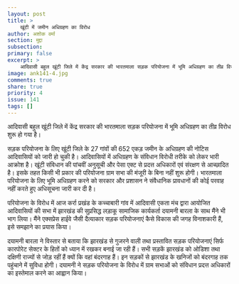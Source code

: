 ```yaml
---
layout: post
title: >
    खूंटी में जमीन अधिग्रहण का विरोध
author: अशोक वर्मा
section: मुद्दा
subsection:
primary: false
excerpt: >
    आदिवासी बहुल खूंटी जिले में केंद्र सरकार की भारतमाला सड़क परियोजना में भूमि अधिग्रहण का तीव्र विरोध शुरू हो गया है।
image: ank141-4.jpg
comments: true
share: true
priority: 4
issue: 141
tags: []
---
```


आदिवासी बहुल खूंटी जिले में केंद्र सरकार की भारतमाला सड़क परियोजना में भूमि अधिग्रहण का तीव्र विरोध शुरू हो गया है। 

सड़क परियोजना के लिए खूंटी जिले के 27 गांवों की 652 एकड़ जमीन के अधिग्रहण की नोटिस आदिवासियों को जारी हो चुकी है। आदिवासियों में अधिग्रहण के संविधान विरोधी तरीके को लेकर भारी आक्रोश है। खूंटी संविधान की पांचवीं अनुसूची और पेसा एक्ट से प्रदत्त अधिकारों एवं संरक्षण से आच्छादित है। इसके तहत किसी भी प्रकार की परियोजना ग्राम सभा की मंजूरी के बिना नहीं शुरू होगी। भारतमाला परियोजना के लिए भूमि अधिग्रहण करने को सरकार और प्रशासन ने संवैधानिक प्रावधानों की कोई परवाह नहीं करते हुए अधिसूचना जारी कर दी है। 

परियोजना के विरोध में आज कर्रा प्रखंड के कच्चाबारी गांव में आदिवासी एकता मंच द्वारा आयोजित आदिवासियों की सभा में झारखंड की सुप्रसिद्ध लड़ाकू सामाजिक कार्यकर्ता दयामनी बारला के साथ मैंने भी भाग लिया। मैंने एक्सप्रेस हाईवे जैसी दैत्याकार सड़क परियोजनाएं कैसे विकास की जगह विनाशकारी हैं, इसे समझाने का प्रयास किया। 

दयामनी बारला ने विस्तार से बताया कि झारखंड से गुजरने वाली तथा प्रस्तावित सड़क परियोजनाएं सिर्फ कारपोरेट सेक्टर के हितों को ध्यान में रखकर बनाई जा रही हैं। सभी सड़कें झारखंड को ओडिशा तथा दक्षिणी राज्यों से जोड़ रहीं हैं क्यों कि वहां बंदरगाह हैं। इन सड़कों से झारखंड के खनिजों को बंदरगाह तक पहुंचाने में सुविधा होगी। दयामनी ने सड़क परियोजना के विरोध में ग्राम सभाओं को संविधान प्रदत्त अधिकारों का इस्तेमाल करने का आह्वान किया।     